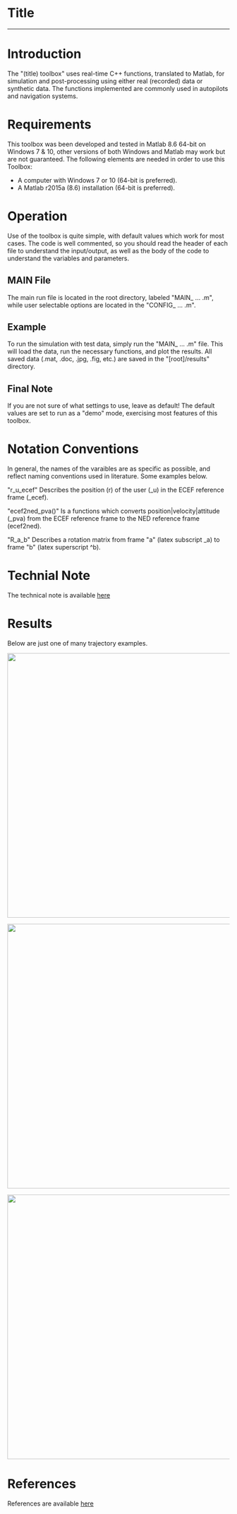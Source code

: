 # Title

-----------------------------------------------------------------------------------

# Introduction
The "(title) toolbox" uses real-time C++ functions, translated to Matlab, for simulation and post-processing using either real (recorded) data or synthetic data. The functions implemented are commonly used in autopilots and navigation systems.


# Requirements
This toolbox was been developed and tested in Matlab 8.6 64-bit on Windows 7 & 10, other versions of both Windows and Matlab 
may work but are not guaranteed. The following elements are needed in order to use this Toolbox:

- A computer with Windows 7 or 10 (64-bit is preferred).
- A Matlab r2015a (8.6) installation (64-bit is preferred).  


# Operation
Use of the toolbox is quite simple, with default values which work for most cases. The code is well commented, so you should read the header of each file to understand the input/output, as well as the body of the code to understand the variables and parameters.


## MAIN File
The main run file is located in the root directory, labeled "MAIN_ ... .m", while user selectable options are located in the "CONFIG_ ... .m".

## Example  
To run the simulation with test data, simply run the "MAIN_ ... .m" file. This will load the data, run the necessary functions, and plot the results. All saved data (.mat, .doc, .jpg, .fig, etc.) are saved in the "[root]/results" directory.

## Final Note 
If you are not sure of what settings to use, leave as default!  The default values are set to run as a "demo" mode, exercising most features of this toolbox.


# Notation Conventions
In general, the names of the varaibles are as specific as possible, and reflect naming conventions used in literature. 
Some examples below.

"r_u_ecef" Describes the position (r) of the user (_u) in the ECEF reference frame (_ecef).

"ecef2ned_pva()" Is a functions which converts position|velocity|attitude (_pva) from the ECEF reference frame to the NED reference frame (ecef2ned).

"R_a_b" Describes a rotation matrix from frame "a" (latex subscript _a) to frame "b" (latex superscript ^b).


# Technial Note
The technical note is available [here](https://github.com/pfroysdon/projects/blob/main/aerospace/baro_temporal_propagation/tech_note)

# Results
Below are just one of many trajectory examples.

<p align="center">
	<img width="600" img src="https://github.com/pfroysdon/projects/blob/main/aerospace/baro_temporal_propagation/results/Baro_Alt_Results_Figure_1.png">
</p>
<p align="center">
	<img width="600" img src="https://github.com/pfroysdon/projects/blob/main/aerospace/baro_temporal_propagation/results/Baro_Alt_Results_Figure_2.png">
</p>
<p align="center">
	<img width="600" img src="https://github.com/pfroysdon/projects/blob/main/aerospace/baro_temporal_propagation/results/Baro_Alt_Results_Figure_3.png">
</p>

# References
References are available [here](https://github.com/pfroysdon/projects/blob/main/aerospace/baro_temporal_propagation/references)